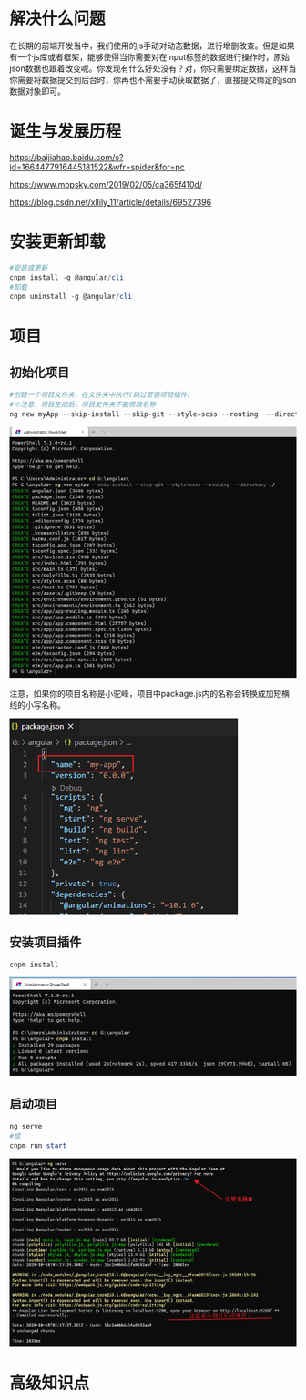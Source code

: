 # 解决什么问题

在长期的前端开发当中，我们使用的js手动对动态数据，进行增删改查。但是如果有一个js库或者框架，能够使得当你需要对在input标签的数据进行操作时，原始json数据也跟着改变呢。你发现有什么好处没有？对，你只需要绑定数据，这样当你需要将数据提交到后台时，你再也不需要手动获取数据了，直接提交绑定的json数据对象即可。

# 诞生与发展历程

https://baijiahao.baidu.com/s?id=1664477916445181522&wfr=spider&for=pc

https://www.mopsky.com/2019/02/05/ca365f410d/

https://blog.csdn.net/xllily_11/article/details/69527396

# 安装更新卸载

```powershell
#安装或更新
cnpm install -g @angular/cli
#卸载
cnpm uninstall -g @angular/cli
```

# 项目

## 初始化项目

```powershell
#创建一个项目文件夹，在文件夹中执行(跳过安装项目插件)
#※注意，项目生成后，项目文件夹不能修改名称
ng new myApp --skip-install --skip-git --style=scss --routing  --directory ./
```

![image-20201018113647517](index.assets/image-20201018113647517.png)

注意，如果你的项目名称是小驼峰，项目中package.js内的名称会转换成加短横线的小写名称。

![image-20201017211326717](index.assets/image-20201017211326717.png)



## 安装项目插件

```powershell
cnpm install
```

![image-20201018105217100](index.assets/image-20201018105217100.png)

## 启动项目

```powershell
ng serve
#或
cnpm run start
```

![image-20201018112927443](index.assets/image-20201018112927443.png)

# 高级知识点

